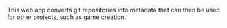 This web app converts git repositories into metadata that can then be used for other projects, such as game creation.
